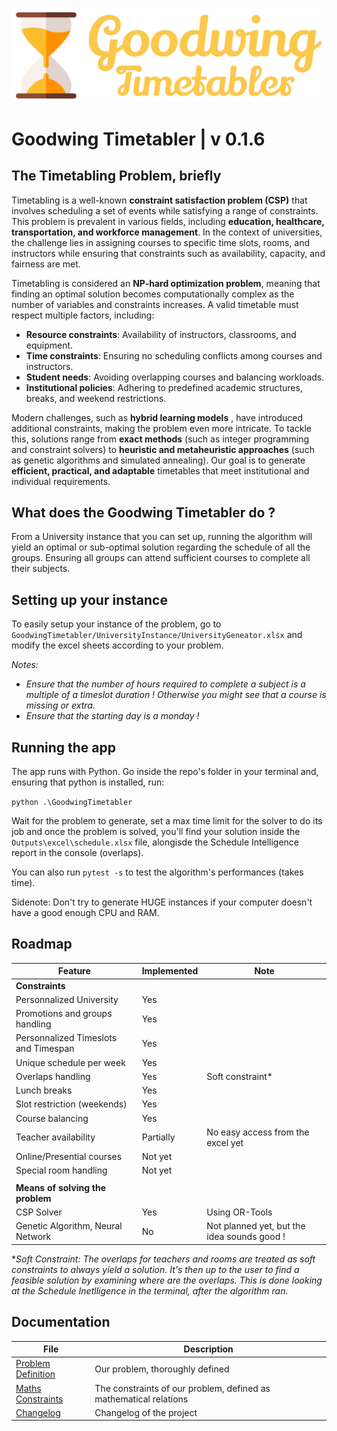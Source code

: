 ![Logo](./Images/Logos/Logo_v1_blanc.png)
 
# Goodwing Timetabler | v 0.1.6

## The Timetabling Problem, briefly

Timetabling is a well-known **constraint satisfaction problem (CSP)** that involves scheduling a set of events while satisfying a range of constraints. This problem is prevalent in various fields, including **education, healthcare, transportation, and workforce management**. In the context of universities, the challenge lies in assigning courses to specific time slots, rooms, and instructors while ensuring that constraints such as availability, capacity, and fairness are met.  

Timetabling is considered an **NP-hard optimization problem**, meaning that finding an optimal solution becomes computationally complex as the number of variables and constraints increases. A valid timetable must respect multiple factors, including:  

- **Resource constraints**: Availability of instructors, classrooms, and equipment.  
- **Time constraints**: Ensuring no scheduling conflicts among courses and instructors.  
- **Student needs**: Avoiding overlapping courses and balancing workloads.  
- **Institutional policies**: Adhering to predefined academic structures, breaks, and weekend restrictions.  

Modern challenges, such as **hybrid learning models** , have introduced additional constraints, making the problem even more intricate. To tackle this, solutions range from **exact methods** (such as integer programming and constraint solvers) to **heuristic and metaheuristic approaches** (such as genetic algorithms and simulated annealing). Our goal is to generate **efficient, practical, and adaptable** timetables that meet institutional and individual requirements.

## What does the Goodwing Timetabler do ?

From a University instance that you can set up, running the algorithm will yield an optimal or sub-optimal solution regarding the schedule of all the groups. Ensuring all groups can attend sufficient courses to complete all their subjects.

## Setting up your instance

To easily setup your instance of the problem, go to `GoodwingTimetabler/UniversityInstance/UniversityGeneator.xlsx` and modify the excel sheets according to your problem.

*Notes:* 
- *Ensure that the number of hours required to complete a subject is a multiple of a timeslot duration ! Otherwise you might see that a course is missing or extra.*
- *Ensure that the starting day is a monday !*

## Running the app

The app runs with Python. Go inside the repo's folder in your terminal and, ensuring that python is installed, run:

`python .\GoodwingTimetabler`

Wait for the problem to generate, set a max time limit for the solver to do its job and once the problem is solved, you'll find your solution inside the `Outputs\excel\schedule.xlsx` file, alongisde the Schedule Intelligence report in the console (overlaps).

You can also run `pytest -s` to test the algorithm's performances (takes time).

Sidenote: Don't try to generate HUGE instances if your computer doesn't have a good enough CPU and RAM.

## Roadmap
| Feature                                   | Implemented | Note                    |
|-------------------------------------------|-------------|-------------------------|
| **Constraints**                           |             | |
| Personnalized University                  | Yes         | |
| Promotions and groups handling            | Yes         | |
| Personnalized Timeslots and Timespan      | Yes         | |
| Unique schedule per week                  | Yes         | |
| Overlaps handling                         | Yes         | Soft constraint* |
| Lunch breaks                              | Yes         | |
| Slot restriction (weekends)               | Yes         | |
| Course balancing                          | Yes         | |
| Teacher availability                      | Partially   | No easy access from the excel yet |
| Online/Presential courses                 | Not yet     | |
| Special room handling                     | Not yet     | |
|                                           |             | |
| **Means of solving the problem**          |             | |
| CSP Solver                                | Yes         | Using OR-Tools  |
| Genetic Algorithm, Neural Network         | No          | Not planned yet, but the idea sounds good !|

**Soft Constraint: The overlaps for teachers and rooms are treated as soft constraints to always yield a solution. It's then up to the user to find a feasible solution by examining where are the overlaps. This is done looking at the Schedule Inetlligence in the terminal, after the algorithm ran.*

## Documentation

| File           | Description                      |
|------------------|----------------------------------|
| [Problem Definition](Problem_Definition.md) | Our problem, thoroughly defined |
| [Maths Constraints](Constraints_Maths.md) | The constraints of our problem, defined as mathematical relations |
| [Changelog](Changelog.md) | Changelog of the project |
